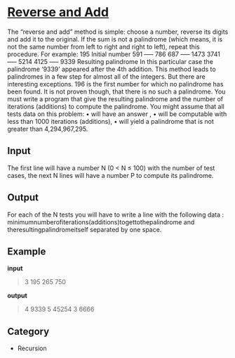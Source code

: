 # [Reverse and Add](https://vjudge.net/problem/UVA-10018/origin) 
The “reverse and add” method is simple: choose a number, reverse its digits and add it to the original.
If the sum is not a palindrome (which means, it is not the same number from left to right and right to
left), repeat this procedure.
For example:
195 Initial number
591
—–
786
687
—–
1473
3741
—–
5214
4125
—–
9339 Resulting palindrome
In this particular case the palindrome ‘9339’ appeared after the 4th addition. This method leads
to palindromes in a few step for almost all of the integers. But there are interesting exceptions. 196
is the first number for which no palindrome has been found. It is not proven though, that there is no
such a palindrome.
You must write a program that give the resulting palindrome and the number of iterations (additions) to compute the palindrome.
You might assume that all tests data on this problem:
• will have an answer ,
• will be computable with less than 1000 iterations (additions),
• will yield a palindrome that is not greater than 4,294,967,295.


## Input
The first line will have a number N (0 < N ≤ 100) with the number of test cases, the next N lines will
have a number P to compute its palindrome.

## Output
For each of the N tests you will have to write a line with the following data : minimumnumberofiterations(additions)togettothepalindrome
and theresultingpalindromeitself separated by one space.



## Example
**input**
> 3
> 195
> 265
> 750


**output**
> 4 9339
> 5 45254
> 3 6666



## Category
* Recursion
